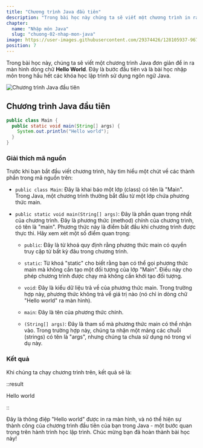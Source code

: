 ```yaml
---
title: "Chương trình Java đầu tiên"
description: "Trong bài học này chúng ta sẽ viết một chương trình in ra màn hình dòng chữ Hello World - bài học nhập môn của hầu hết các ngôn ngữ lập trình trong ngôn ngữ Java."
chapter:
  name: "Nhập môn Java"
  slug: "chuong-02-nhap-mon-java"
image: https://user-images.githubusercontent.com/29374426/128105937-9674217e-0299-420e-8d65-6546375985eb.png
position: 7
---
```


Trong bài học này, chúng ta sẽ viết một chương trình Java đơn giản để in ra màn hình dòng chữ **Hello World**. Đây là bước đầu tiên và là bài học nhập môn trong hầu hết các khóa học lập trình sử dụng ngôn ngữ Java.

![Chương trình Java đầu tiên](https://user-images.githubusercontent.com/29374426/128105937-9674217e-0299-420e-8d65-6546375985eb.png)

## Chương trình Java đầu tiên

```java
public class Main {
  public static void main(String[] args) {
    System.out.println("Hello world");
  }
}
```

### Giải thích mã nguồn

Trước khi bạn bắt đầu viết chương trình, hãy tìm hiểu một chút về các thành phần trong mã nguồn trên:

- `public class Main`: Đây là khai báo một lớp (class) có tên là "Main". Trong Java, một chương trình thường bắt đầu từ một lớp chứa phương thức main.

- `public static void main(String[] args)`: Đây là phần quan trọng nhất của chương trình. Đây là phương thức (method) chính của chương trình, có tên là "main". Phương thức này là điểm bắt đầu khi chương trình được thực thi. Hãy xem xét một số điểm quan trọng:

  - `public`: Đây là từ khoá quy định rằng phương thức main có quyền truy cập từ bất kỳ đâu trong chương trình.

  - `static`: Từ khoá "static" cho biết rằng bạn có thể gọi phương thức main mà không cần tạo một đối tượng của lớp "Main". Điều này cho phép chương trình được chạy mà không cần khởi tạo đối tượng.

  - `void`: Đây là kiểu dữ liệu trả về của phương thức main. Trong trường hợp này, phương thức không trả về giá trị nào (nó chỉ in dòng chữ "Hello world" ra màn hình).

  - `main`: Đây là tên của phương thức chính.

  - `(String[] args)`: Đây là tham số mà phương thức main có thể nhận vào. Trong trường hợp này, chúng ta nhận một mảng các chuỗi (strings) có tên là "args", nhưng chúng ta chưa sử dụng nó trong ví dụ này.

### Kết quả

Khi chúng ta chạy chương trình trên, kết quả sẽ là:

::result

Hello world

::

Đây là thông điệp "Hello world" được in ra màn hình, và nó thể hiện sự thành công của chương trình đầu tiên của bạn trong Java - một bước quan trọng trên hành trình học lập trình. Chúc mừng bạn đã hoàn thành bài học này!
